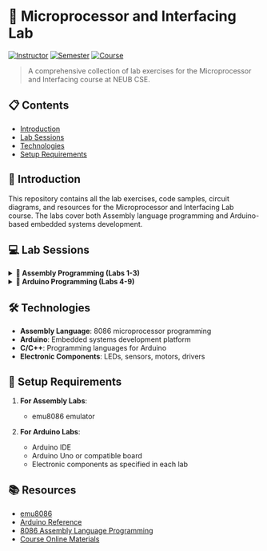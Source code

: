 # 🔬 Microprocessor and Interfacing Lab

[![Instructor](https://img.shields.io/badge/Instructor-Shahadat%20Hussain%20Parvez-indigo)](https://github.com/shparvez001)
[![Semester](https://img.shields.io/badge/Semester-Spring%202025-blue)](#)
[![Course](https://img.shields.io/badge/Course-CSE-orange)](#)

> A comprehensive collection of lab exercises for the Microprocessor and Interfacing course at NEUB CSE.

## 📋 Contents

- [Introduction](#introduction)
- [Lab Sessions](#lab-sessions)
- [Technologies](#technologies)
- [Setup Requirements](#setup-requirements)

## 🚀 Introduction

This repository contains all the lab exercises, code samples, circuit diagrams, and resources for the Microprocessor and Interfacing Lab course. The labs cover both Assembly language programming and Arduino-based embedded systems development.

## 💻 Lab Sessions

<details>
<summary><b>🧩 Assembly Programming (Labs 1-3)</b></summary>

### Lab 1: Introduction
- [📁 Lab Materials](Assembly/Lab1)
- 🔍 General discussion and software installation

### Lab 2: Basic Assembly Programming
- [📁 Lab Materials](Assembly/Lab2)
- 🧠 Basic Structure of 8086 Assembly code and printing characters
- 🔤 Input and output of characters
- 📝 Printing a string (`HELLO THERE`) the hard way
- 📋 Printing a string the easy way
- 🔄 Case conversion (uppercase ↔ lowercase)
- 🧮 Simple arithmetic operations
### Lab 3: Advanced Assembly Programming
- [📁 Lab Materials](Assembly/Lab3)
- 👤 User input processing (name initials)
- 🎨 Pattern drawing using stars (boxes, hollow shapes)
- 🔄 Loop implementations and flow control
- 🔢 Number conversion (hexadecimal to decimal)
- 🧮 Comparison and absolute value operations
</details>

<details>
<summary><b>🤖 Arduino Programming (Labs 4-9)</b></summary>

### Lab 4: Introduction to Arduino
- [📁 Lab Materials](Arduino/lab4)
- 💡 Hello World program in Arduino

### Lab 5: Basic I/O in AVR
- [📁 Lab Materials](Arduino/lab5)
- 💡 LED blinking code in AVR
- 🎛️ Basic Input and output code for AVR

### Lab 6: Advanced I/O Operations
- [📁 Lab Materials](Arduino/lab6)
- 💾 EEPROM read and write operations
- 🔄 LED pattern storage and retrieval
- ⚡ PWM implementation and control
- 🌈 LED fading effects

### Lab 7: Sensors and Interrupts
- [📁 Lab Materials](Arduino/lab7)
- 📊 Analog readings with built-in ADC
- 📈 Voltage measurement and display
- 🔆 Light sensor (LDR) implementation
- 🔘 Switch-based input handling
- ⚡ Interrupt-driven programming

### Lab 8: Motor Control
- [📁 Lab Materials](Arduino/lab8)
- 🔄 DC motor control with L298 driver
- 🎚️ Variable speed control
- 🦾 Servo motor control

### Lab 9: Robotics Applications
- [📁 Lab Materials](Arduino/lab9)
- 🤖 Differential drive robot control
- 🚗 Movement functions implementation
- 🎮 Variable speed robot control
- 🧠 Advanced robot control concepts
</details>

## 🛠️ Technologies

- **Assembly Language**: 8086 microprocessor programming
- **Arduino**: Embedded systems development platform
- **C/C++**: Programming languages for Arduino
- **Electronic Components**: LEDs, sensors, motors, drivers

## 📌 Setup Requirements

1. **For Assembly Labs**:
   - emu8086 emulator

2. **For Arduino Labs**:
   - Arduino IDE
   - Arduino Uno or compatible board
   - Electronic components as specified in each lab

## 📚 Resources
- [emu8086](https://github.com/ahnayef/Code-Practice/blob/main/Codes/Microprocessor/Assets/emu8086.zip)
- [Arduino Reference](https://www.arduino.cc/reference/en/)
- [8086 Assembly Language Programming](https://www.tutorialspoint.com/microprocessor/microprocessor_8086_instruction_sets.htm)
- [Course Online Materials](Codes/Microprocessor/Classes)

